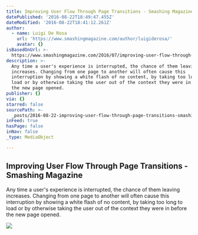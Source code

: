 ```yaml
---
title: Improving User Flow Through Page Transitions - Smashing Magazine
datePublished: '2016-08-22T18:49:47.455Z'
dateModified: '2016-08-22T18:41:12.261Z'
author:
  - name: Luigi De Rosa
    url: 'https://www.smashingmagazine.com/author/luigiderosa/'
    avatar: {}
isBasedOnUrl: >-
  https://www.smashingmagazine.com/2016/07/improving-user-flow-through-page-transitions/
description: >-
  Any time a user's experience is interrupted, the chance of them leaving
  increases. Changing from one page to another will often cause this
  interruption by showing a white flash of no content, by taking too long to
  load or by otherwise taking the user out of the context they were in before
  the new page opened.
publisher: {}
via: {}
starred: false
sourcePath: >-
  _posts/2016-08-22-improving-user-flow-through-page-transitions-smashing-maga.md
inFeed: true
hasPage: false
inNav: false
_type: MediaObject

---
```

<article style=""><h1>Improving User Flow Through Page Transitions - Smashing Magazine</h1><p>Any time a user's experience is interrupted, the chance of them leaving increases. Changing from one page to another will often cause this interruption by showing a white flash of no content, by taking too long to load or by otherwise taking the user out of the context they were in before the new page opened.</p><img src="https://www.smashingmagazine.com/wp-content/uploads/2016/07/example-my-library-opt.png" /></article>